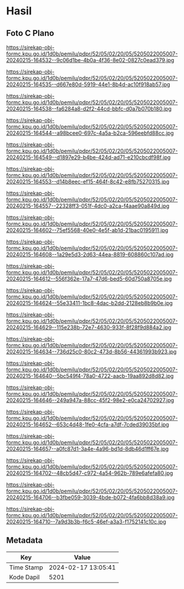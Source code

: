 # Hasil

## Foto C Plano

https://sirekap-obj-formc.kpu.go.id/1d0b/pemilu/pdpr/52/05/02/20/05/5205022005007-20240215-164532--9c06d1be-4b0a-4f36-8e02-0827c0ead379.jpg

https://sirekap-obj-formc.kpu.go.id/1d0b/pemilu/pdpr/52/05/02/20/05/5205022005007-20240215-164535--d667e80d-5919-44e1-8b4d-ac10f918ab57.jpg

https://sirekap-obj-formc.kpu.go.id/1d0b/pemilu/pdpr/52/05/02/20/05/5205022005007-20240215-164538--fa6284a8-d2f2-44cd-bbfc-d0a7b070b180.jpg

https://sirekap-obj-formc.kpu.go.id/1d0b/pemilu/pdpr/52/05/02/20/05/5205022005007-20240215-164544--a98bcee0-697c-4a5a-b2ca-596eebfd88cc.jpg

https://sirekap-obj-formc.kpu.go.id/1d0b/pemilu/pdpr/52/05/02/20/05/5205022005007-20240215-164549--d1897e29-b4be-424d-ad71-e210cbcdf98f.jpg

https://sirekap-obj-formc.kpu.go.id/1d0b/pemilu/pdpr/52/05/02/20/05/5205022005007-20240215-164553--d14b8eec-ef15-464f-8c42-e8fb75270315.jpg

https://sirekap-obj-formc.kpu.go.id/1d0b/pemilu/pdpr/52/05/02/20/05/5205022005007-20240215-164557--22328ff3-051f-4dc0-a2ca-f4aae90a849d.jpg

https://sirekap-obj-formc.kpu.go.id/1d0b/pemilu/pdpr/52/05/02/20/05/5205022005007-20240215-164602--75ef5568-40e0-4e5f-ab1d-21bac0195911.jpg

https://sirekap-obj-formc.kpu.go.id/1d0b/pemilu/pdpr/52/05/02/20/05/5205022005007-20240215-164608--1a29e5d3-2d63-44ea-8819-608860c107ad.jpg

https://sirekap-obj-formc.kpu.go.id/1d0b/pemilu/pdpr/52/05/02/20/05/5205022005007-20240215-164612--556f362e-17a7-47d6-bed5-60d750a8705e.jpg

https://sirekap-obj-formc.kpu.go.id/1d0b/pemilu/pdpr/52/05/02/20/05/5205022005007-20240215-164624--55e33411-1bc8-4dac-b2dd-2128eb8b9b0e.jpg

https://sirekap-obj-formc.kpu.go.id/1d0b/pemilu/pdpr/52/05/02/20/05/5205022005007-20240215-164629--115e238b-72e7-4630-933f-8f28f9d884a2.jpg

https://sirekap-obj-formc.kpu.go.id/1d0b/pemilu/pdpr/52/05/02/20/05/5205022005007-20240215-164634--736d25c0-80c2-473d-8b56-44361993b923.jpg

https://sirekap-obj-formc.kpu.go.id/1d0b/pemilu/pdpr/52/05/02/20/05/5205022005007-20240215-164640--5bc549f4-78a0-4722-aacb-19aa892d8d82.jpg

https://sirekap-obj-formc.kpu.go.id/1d0b/pemilu/pdpr/52/05/02/20/05/5205022005007-20240215-164646--249a947a-88cc-45f2-98e2-e0ca24702927.jpg

https://sirekap-obj-formc.kpu.go.id/1d0b/pemilu/pdpr/52/05/02/20/05/5205022005007-20240215-164652--653c4d48-1fe0-4cfa-a7df-7cded39035bf.jpg

https://sirekap-obj-formc.kpu.go.id/1d0b/pemilu/pdpr/52/05/02/20/05/5205022005007-20240215-164657--a0fc87d1-3a4e-4a96-bd1d-8db46d1ff67e.jpg

https://sirekap-obj-formc.kpu.go.id/1d0b/pemilu/pdpr/52/05/02/20/05/5205022005007-20240215-164702--48cb5d47-c972-4a54-962b-789e6afefa80.jpg

https://sirekap-obj-formc.kpu.go.id/1d0b/pemilu/pdpr/52/05/02/20/05/5205022005007-20240215-164706--b3fbe059-3039-4bde-b072-4fa6bb8d38a9.jpg

https://sirekap-obj-formc.kpu.go.id/1d0b/pemilu/pdpr/52/05/02/20/05/5205022005007-20240215-164710--7a9d3b3b-f6c5-46ef-a3a3-f1752141c10c.jpg


## Metadata

| Key        | Value               |
| ---------- | ------------------- |
| Time Stamp | 2024-02-17 13:05:41 |
| Kode Dapil | 5201                |



